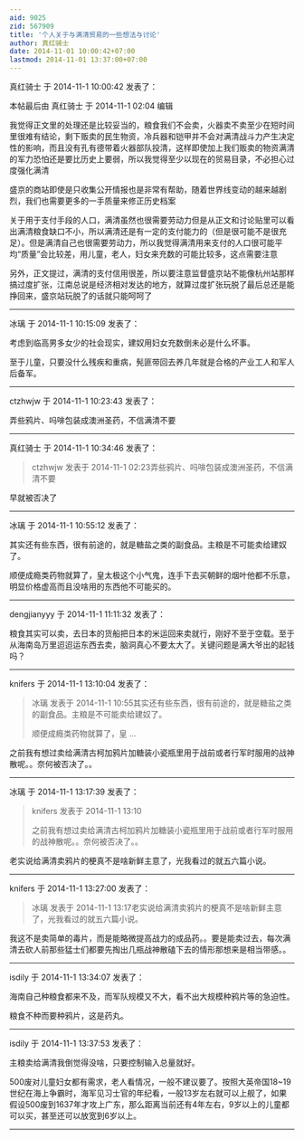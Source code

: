 ```yaml
---
aid: 9025
zid: 567909
title: '个人关于与满清贸易的一些想法与讨论'
author: 真红骑士
date: 2014-11-01 10:00:42+07:00
lastmod: 2014-11-01 13:37:00+07:00
---
```


真红骑士 于 2014-11-1 10:00:42 发表了：

本帖最后由 真红骑士 于 2014-11-1 02:04 编辑 

我觉得正文里的处理还是比较妥当的，粮食我们不会卖，火器卖不卖至少在短时间里很难有结论，剩下贩卖的民生物资，冷兵器和铠甲并不会对满清战斗力产生决定性的影响，而且没有孔有德带着火器部队投清，这样即使加上我们贩卖的物资满清的军力恐怕还是要比历史上要弱，所以我觉得至少以现在的贸易目录，不必担心过度强化满清

盛京的商站即使是只收集公开情报也是非常有帮助，随着世界线变动的越来越剧烈，我们也需要更多的一手质量来修正历史档案

关于用于支付手段的人口，满清虽然也很需要劳动力但是从正文和讨论贴里可以看出满清粮食缺口不小，所以满清还是有一定的支付能力的（但是很可能不是很充足）。但是满清自己也很需要劳动力，所以我觉得满清用来支付的人口很可能平均“质量”会比较差，用儿童，老人，妇女来充数的可能比较多，这点需要注意

另外，正文提过，满清的支付信用很差，所以要注意监督盛京站不能像杭州站那样搞过度扩张，江南总说是经济相对发达的地方，就算过度扩张玩脱了最后总还是能挣回来，盛京站玩脱了的话就只能呵呵了

---------

冰璃 于 2014-11-1 10:15:09 发表了：

考虑到临高男多女少的社会现实，建奴用妇女充数倒未必是什么坏事。

至于儿童，只要没什么残疾和重病，髡匪带回去养几年就是合格的产业工人和军人后备军。

---------

ctzhwjw 于 2014-11-1 10:23:43 发表了：

弄些鸦片、吗啡包装成澳洲圣药，不信满清不要

---------

真红骑士 于 2014-11-1 10:34:46 发表了：

> ctzhwjw 发表于 2014-11-1 02:23弄些鸦片、吗啡包装成澳洲圣药，不信满清不要



早就被否决了

---------

冰璃 于 2014-11-1 10:55:12 发表了：

其实还有些东西，很有前途的，就是糖盐之类的副食品。主粮是不可能卖给建奴了。

顺便成瘾类药物就算了，皇太极这个小气鬼，连手下去买朝鲜的烟叶他都不乐意，明显价格虚高而且没啥用的东西他不可能买的。

---------

dengjianyyy 于 2014-11-1 11:11:32 发表了：

粮食其实可以卖，去日本的货船把日本的米运回来卖就行，刚好不至于空载。至于从海南岛万里迢迢运东西去卖，脑洞真心不要太大了。关键问题是满大爷出的起钱吗？

---------

knifers 于 2014-11-1 13:10:04 发表了：

> 冰璃 发表于 2014-11-1 10:55其实还有些东西，很有前途的，就是糖盐之类的副食品。主粮是不可能卖给建奴了。
> 
> 顺便成瘾类药物就算了，皇 ...



之前我有想过卖给满清古柯加鸦片加糖装小瓷瓶里用于战前或者行军时服用的战神散呢。。奈何被否决了。。

---------

冰璃 于 2014-11-1 13:17:39 发表了：

> knifers 发表于 2014-11-1 13:10
> 
> 之前我有想过卖给满清古柯加鸦片加糖装小瓷瓶里用于战前或者行军时服用的战神散呢。。奈何被否决了。。



老实说给满清卖鸦片的梗真不是啥新鲜主意了，光我看过的就五六篇小说。

---------

knifers 于 2014-11-1 13:27:00 发表了：

> 冰璃 发表于 2014-11-1 13:17老实说给满清卖鸦片的梗真不是啥新鲜主意了，光我看过的就五六篇小说。



我这不是卖简单的毒片，而是能略微提高战力的成品药。。要是能卖过去，每次满清去砍人前那些猛士们都要先掏出几瓶战神散磕下去的情形那想来是相当带感。。

---------

isdily 于 2014-11-1 13:34:07 发表了：

海南自己种粮食都来不及，而军队规模又不大，看不出大规模种鸦片等的急迫性。

粮食不种而要种鸦片，这是药丸。

---------

isdily 于 2014-11-1 13:37:53 发表了：

主粮卖给满清我倒觉得没啥，只要控制输入总量就好。

500废对儿童妇女都有需求，老人看情况，一般不建议要了。按照大英帝国18~19世纪在海上争霸时，海军见习士官的年纪看，一般13岁左右就可以上舰了，如果假设500废到1637年才攻上广东，那么距离当前还有4年左右，9岁以上的儿童都可以买，甚至还可以放宽到6岁以上。

---------

